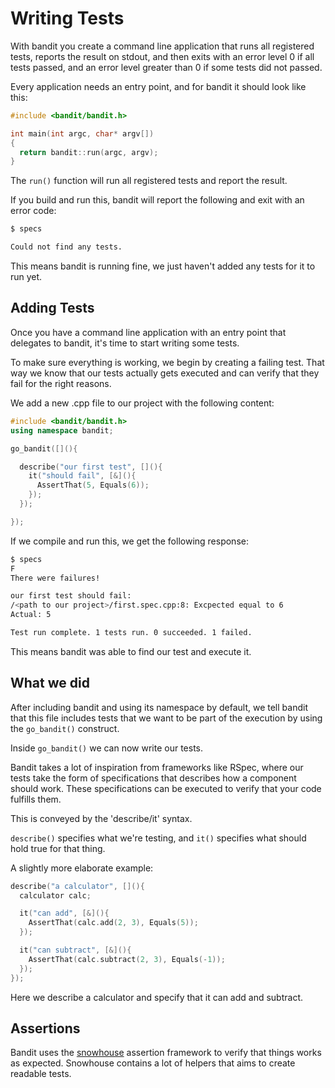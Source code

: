 # Writing Tests

With bandit you create a command line application that runs all registered
tests, reports the result on stdout, and then exits with an error level 0 if all
tests passed, and an error level greater than 0 if some tests did not passed.

Every application needs an entry point, and for bandit it should look like this:

```c++
#include <bandit/bandit.h>

int main(int argc, char* argv[])
{
  return bandit::run(argc, argv);
}
```

The `run()` function will run all registered tests and report the result.

If you build and run this, bandit will report the following and exit with an
error code:

```bash
$ specs

Could not find any tests.
```

This means bandit is running fine, we just haven't added any tests for it to
run yet.

## Adding Tests

Once you have a command line application with an entry point that delegates to
bandit, it's time to start writing some tests.

To make sure everything is working, we begin by creating a failing test. That
way we know that our tests actually gets executed and can verify that they fail
for the right reasons.

We add a new .cpp file to our project with the following content:

```c++
#include <bandit/bandit.h>
using namespace bandit;

go_bandit([](){

  describe("our first test", [](){
    it("should fail", [&](){
      AssertThat(5, Equals(6));
    });
  });

});
```

If we compile and run this, we get the following response:

```bash
$ specs
F
There were failures!

our first test should fail:
/<path to our project>/first.spec.cpp:8: Excpected equal to 6
Actual: 5

Test run complete. 1 tests run. 0 succeeded. 1 failed.
```

This means bandit was able to find our test and execute it.

## What we did

After including bandit and using its namespace by default, we tell bandit that
this file includes tests that we want to be part of the execution by using the
`go_bandit()` construct.

Inside `go_bandit()` we can now write our tests.

Bandit takes a lot of inspiration from frameworks like RSpec, where our tests
take the form of specifications that describes how a component should work. These
specifications can be executed to verify that your code fulfills them.

This is conveyed by the 'describe/it' syntax.

`describe()` specifies what we're testing, and `it()` specifies what should hold
true for that thing.

A slightly more elaborate example:

```c++
describe("a calculator", [](){
  calculator calc;

  it("can add", [&](){
    AssertThat(calc.add(2, 3), Equals(5));
  });

  it("can subtract", [&](){
    AssertThat(calc.subtract(2, 3), Equals(-1));
  });
});
```

Here we describe a calculator and specify that it can add and subtract.

## Assertions

Bandit uses the [snowhouse](https://github.com/banditcpp/snowhouse#assertions)
assertion framework to verify that things works as expected. Snowhouse contains
a lot of helpers that aims to create readable tests.
